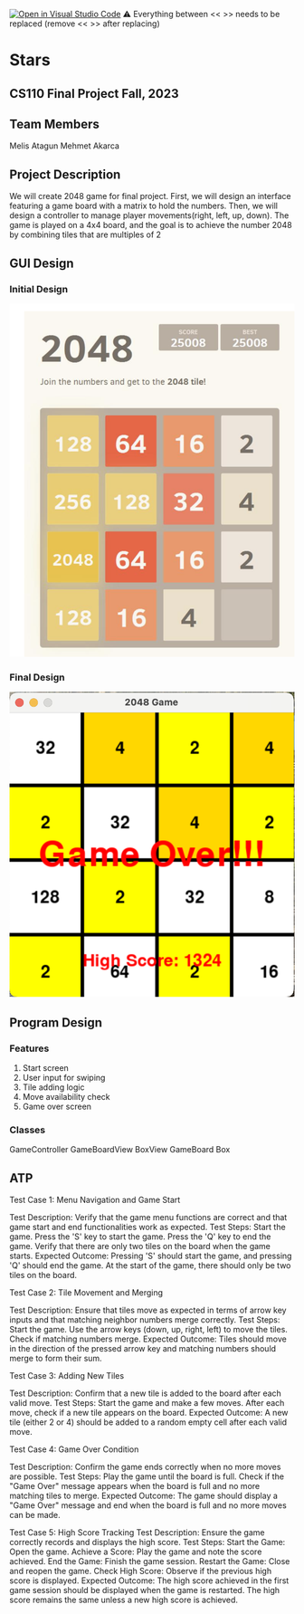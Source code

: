 [![Open in Visual Studio Code](https://classroom.github.com/assets/open-in-vscode-718a45dd9cf7e7f842a935f5ebbe5719a5e09af4491e668f4dbf3b35d5cca122.svg)](https://classroom.github.com/online_ide?assignment_repo_id=12803446&assignment_repo_type=AssignmentRepo)
:warning: Everything between << >> needs to be replaced (remove << >> after replacing)

#  Stars 
## CS110 Final Project   Fall, 2023 

## Team Members
Melis Atagun
Mehmet Akarca

## Project Description
We will create 2048 game for final project. First, we will design an interface featuring a game board with a matrix to hold the numbers. Then, we will design a controller to manage player movements(right, left, up, down). The game is played on a 4x4 board, and the goal is to achieve the number 2048 by combining tiles that are multiples of 2

## GUI Design

### Initial Design

![initial gui](assets/gui.jpg)

### Final Design

![final gui](assets/finalgui.jpg)

## Program Design

### Features

1. Start screen 
2. User input for swiping  
3. Tile adding logic 
4. Move availability check 
5. Game over screen 

### Classes
GameController
GameBoardView
BoxView 
GameBoard 
Box

## ATP

Test Case 1: Menu Navigation and Game Start

Test Description: Verify that the game menu functions are correct and that game start and end functionalities work as expected.
Test Steps:
Start the game.
Press the 'S' key to start the game.
Press the 'Q' key to end the game.
Verify that there are only two tiles on the board when the game starts.
Expected Outcome: Pressing 'S' should start the game, and pressing 'Q' should end the game. At the start of the game, there should only be two tiles on the board.

Test Case 2: Tile Movement and Merging

Test Description: Ensure that tiles move as expected in terms of arrow key inputs and that matching neighbor numbers merge correctly.
Test Steps:
Start the game.
Use the arrow keys (down, up, right, left) to move the tiles.
Check if matching numbers merge.
Expected Outcome: Tiles should move in the direction of the pressed arrow key and matching numbers should merge to form their sum.

Test Case 3: Adding New Tiles

Test Description: Confirm that a new tile is added to the board after each valid move.
Test Steps:
Start the game and make a few moves.
After each move, check if a new tile appears on the board.
Expected Outcome: A new tile (either 2 or 4) should be added to a random empty cell after each valid move.

Test Case 4: Game Over Condition

Test Description: Confirm the game ends correctly when no more moves are possible.
Test Steps:
Play the game until the board is full.
Check if the "Game Over" message appears when the board is full and no more matching tiles to merge.
Expected Outcome: The game should display a "Game Over" message and end when the board is full and no more moves can be made.

Test Case 5: High Score Tracking
Test Description: Ensure the game correctly records and displays the high score.
Test Steps:
Start the Game: Open the game.
Achieve a Score: Play the game and note the score achieved.
End the Game: Finish the game session.
Restart the Game: Close and reopen the game.
Check High Score: Observe if the previous high score is displayed.
Expected Outcome: The high score achieved in the first game session should be displayed when the game is restarted. The high score remains the same unless a new high score is achieved.
